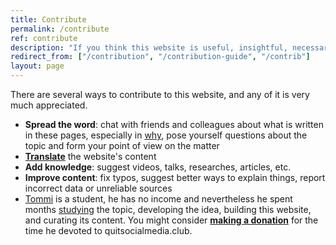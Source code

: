 ```yaml
---
title: Contribute
permalink: /contribute
ref: contribute
description: "If you think this website is useful, insightful, necessary and/or important, you should consider contributing to make it even better!"
redirect_from: ["/contribution", "/contribution-guide", "/contrib"]
layout: page
---
```

There are several ways to contribute to this website, and any of it is very much appreciated.

- **Spread the word**: chat with friends and colleagues about what is written in these pages, especially in [why](/why "Why"), pose yourself questions about the topic and form your point of view on the matter
- [**Translate**](/l10n "Localization page") the website's content
- **Add knowledge**: suggest videos, talks, researches, articles, etc.
- **Improve content**: fix typos, suggest better ways to explain things, report incorrect data or unreliable sources
- [Tommi](https://tommi.space "Tommi's personal website") is a student, he has no income and nevertheless he spent months [studying](/why "Why") the topic, developing the idea, building this website, and curating its content. You might consider **[making a donation](https://liberapay.com/tommi/donate "Make a donation through Liberapay")** for the time he devoted to quitsocialmedia.club.